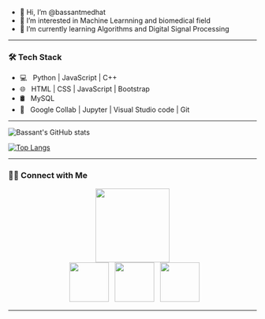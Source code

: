 - 👋 Hi, I’m @bassantmedhat
- 👀 I’m interested in Machine Learnning and biomedical field
- 🌱 I’m currently learning Algorithms and Digital Signal Processing
---

<h3>🛠 Tech Stack</h3>

- 💻 &nbsp; Python | JavaScript | C++  
- 🌐 &nbsp;  HTML | CSS | JavaScript | Bootstrap 
- 🛢 &nbsp; MySQL 
- 🔧 &nbsp; Google Collab | Jupyter | Visual Studio code  | Git
---
<!--stars  -->
![Bassant's GitHub stats](https://github-readme-stats.vercel.app/api?username=bassantmedhat&show_icons=true&theme=transparent&hide=contribs)


<!--languages  -->

[![Top Langs](https://github-readme-stats.vercel.app/api/top-langs/?username=bassantmedhat&layout=compact&text_color=daf7dc&bg_color=151515&theme=transparent)](https://github.com/bassantmedhat/github-readme-stats)


---
<h3 allign="center"> 🤝🏻 Connect with Me </h3>

<div id="header" align="center">
  <img src="https://media.giphy.com/media/M9gbBd9nbDrOTu1Mqx/giphy.gif" width="150"/>
  <div id="badges">
  &nbsp; <a href="https://linkedin.com/in/bassant-medhat-495bb3227" target="_blank" rel="noopener noreferrer"><img src="https://img.icons8.com/plasticine/100/000000/linkedin.png" width="80" /></a>
&nbsp; <a href="bassantmedhat49@gmail.com" target="_blank" rel="noopener noreferrer"><img src="https://img.icons8.com/plasticine/100/000000/gmail.png"  width="80" /></a>
&nbsp; <a href="https://linkedin.com/in/bassant-medhat-495bb3227" target="_blank" rel="noopener noreferrer"><img src="https://i.ibb.co/JKcMT0t/laptop.png" width="80" /></a>

</div>
</div>


---

<!---
bassantmedhat/bassantmedhat is a ✨ special ✨ repository because its `README.md` (this file) appears on your GitHub profile.
You can click the Preview link to take a look at your changes.
--->
